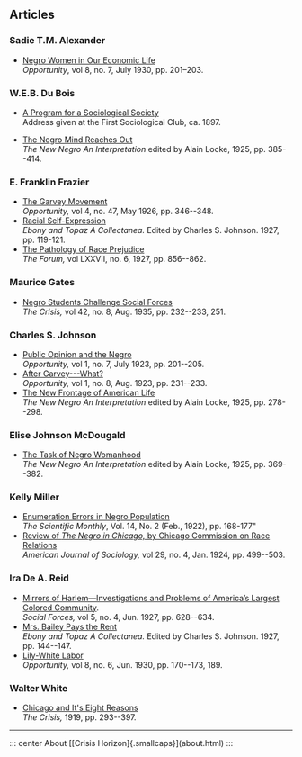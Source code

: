 


## Articles


### Sadie T.M. Alexander
* [Negro Women in Our Economic Life](articles/negro_women.html)<br><em>Opportunity</em>, vol 8, no. 7, July 1930, pp. 201–203.


### W.E.B. Du Bois
* [A Program for a Sociological Society](articles/program.html)<br>Address given at the First Sociological Club, ca. 1897.
<!--* "[The African Roots of War.](articles/african_roots_of_war.html)" <em>The Atlantic Monthly,</em> May, 1915, pp. 707--714.-->
* [The Negro Mind Reaches Out](articles/reaches.html)<br><em>The New Negro An Interpretation</em> edited by Alain Locke, 1925, pp. 385--414.<br>
<!--* <blockquote>And thus again in 1924 as in 1899 I seem to see the problem of the 20th century as the Problem of the Color Line.</blockquote>-->

### E. Franklin Frazier
* [The Garvey Movement](articles/garvey.html)<br> <em>Opportunity,</em> vol 4, no. 47, May 1926, pp. 346--348.
* [Racial Self-Expression](articles/selfexpression.html)<br><em>Ebony and Topaz A Collectanea.</em> Edited by Charles S. Johnson. 1927, pp. 119-121.
* [The Pathology of Race Prejudice](articles/pathology.html)<br> <em>The Forum,</em> vol LXXVII, no. 6, 1927, pp. 856--862.

### Maurice Gates
* [Negro Students Challenge Social&nbsp;Forces](articles/students_challenge.html)<br>  <em>The Crisis,</em> vol 42, no. 8, Aug. 1935, pp. 232--233, 251.

### Charles S. Johnson
* [Public Opinion and the Negro](articles/public_opinion.html)<br> <em>Opportunity,</em> vol 1, no. 7, July 1923, pp.  201--205.
* [After Garvey---What?](articles/after_garvey.html)<br> <em>Opportunity,</em> vol 1, no. 8, Aug. 1923, pp.  231--233.
* [The New Frontage of American Life](articles/frontage.html)<br> <em>The New Negro An Interpretation</em> edited by Alain Locke, 1925, pp. 278--298.

### Elise Johnson McDougald
* [The Task of Negro Womanhood](articles/womanhood.html)<br> <em>The New Negro An Interpretation</em> edited by Alain Locke, 1925, pp. 369--382.

### Kelly Miller
* [Enumeration Errors in Negro Population](articles/enumeration.html)<br>
*The Scientific Monthly*, Vol. 14, No. 2 (Feb., 1922), pp. 168-177"
* [Review of <em>The&nbsp;Negro&nbsp;in&nbsp;Chicago,</em> by Chicago Commission on Race Relations](articles/negro_in_chicago.html)<br><em>American Journal of Sociology,</em> vol 29, no. 4, Jan. 1924, pp. 499--503.

### Ira De A. Reid
* [Mirrors of Harlem—Investigations and Problems of America’s Largest Colored Community](articles/mirrors_of_harlem.html).<br> <em>Social Forces,</em> vol 5, no. 4, Jun. 1927, pp. 628--634.
* [Mrs. Bailey Pays the Rent](articles/rent.html)<br><em>Ebony and Topaz A Collectanea.</em> Edited by Charles S. Johnson. 1927, pp. 144--147.
* [Lily-White Labor](articles/lilywhite.html)<br> <em>Opportunity,</em> vol 8, no. 6, Jun. 1930, pp. 170--173, 189.


### Walter White
* [Chicago and It's Eight Reasons](articles/chicago.html)<br><em>The Crisis,</em> 1919, pp. 293--397.



<hr>
::: center
About [[Crisis Horizon]{.smallcaps}](about.html)
:::